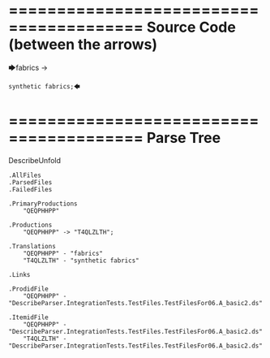 ========================================
Source Code (between the arrows)
========================================

🡆fabrics -> 
	
	synthetic fabrics;🡄

========================================
Parse Tree
========================================
DescribeUnfold

    .AllFiles
    .ParsedFiles
    .FailedFiles

    .PrimaryProductions
        "QEQPHHPP" 

    .Productions
        "QEQPHHPP" -> "T4QLZLTH";

    .Translations
        "QEQPHHPP" - "fabrics"
        "T4QLZLTH" - "synthetic fabrics"

    .Links

    .ProdidFile
        "QEQPHHPP" - "DescribeParser.IntegrationTests.TestFiles.TestFilesFor06.A_basic2.ds"

    .ItemidFile
        "QEQPHHPP" - "DescribeParser.IntegrationTests.TestFiles.TestFilesFor06.A_basic2.ds"
        "T4QLZLTH" - "DescribeParser.IntegrationTests.TestFiles.TestFilesFor06.A_basic2.ds"

